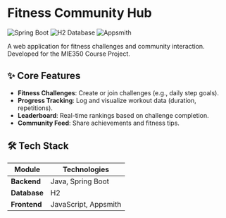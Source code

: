 # Fitness Community Hub  
![Spring Boot](https://img.shields.io/badge/Spring_Boot-6DB33F?logo=springboot&logoColor=white)
![H2 Database](https://img.shields.io/badge/H2-0078D4?logo=h2&logoColor=white)
![Appsmith](https://img.shields.io/badge/Appsmith-4A154B?logo=appsmith&logoColor=white)

A web application for fitness challenges and community interaction. Developed for the MIE350 Course Project.

## ✨ Core Features  
- **Fitness Challenges**: Create or join challenges (e.g., daily step goals).  
- **Progress Tracking**: Log and visualize workout data (duration, repetitions).  
- **Leaderboard**: Real-time rankings based on challenge completion.  
- **Community Feed**: Share achievements and fitness tips.  

## 🛠️ Tech Stack  
| Module       | Technologies         |  
|--------------|----------------------|  
| **Backend**  | Java, Spring Boot    |  
| **Database** | H2                   |  
| **Frontend** | JavaScript, Appsmith |  
